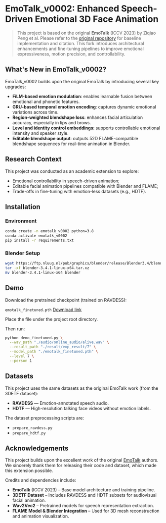 # EmoTalk\_v0002: Enhanced Speech-Driven Emotional 3D Face Animation

> This project is based on the original **EmoTalk** (ICCV 2023) by Ziqiao Peng et al. Please refer to the [original repository](https://github.com/psyai-net/EmoTalk_release) for baseline implementation and citation. This fork introduces architectural enhancements and fine-tuning pipelines to improve emotional expressiveness, motion precision, and controllability.

## What's New in EmoTalk\_v0002?

EmoTalk\_v0002 builds upon the original EmoTalk by introducing several key upgrades:

* **FiLM-based emotion modulation**: enables learnable fusion between emotional and phonetic features.
* **GRU-based temporal emotion encoding**: captures dynamic emotional variations across time.
* **Region-weighted blendshape loss**: enhances facial articulation accuracy, especially in lips and brows.
* **Level and identity control embeddings**: supports controllable emotional intensity and speaker style.
* **Editable blendshape output**: outputs 52D FLAME-compatible blendshape sequences for real-time animation in Blender.

## Research Context

This project was conducted as an academic extension to explore:

* Emotional controllability in speech-driven animation;
* Editable facial animation pipelines compatible with Blender and FLAME;
* Trade-offs in fine-tuning with emotion-less datasets (e.g., HDTF).

## Installation

### Environment

```bash
conda create -n emotalk_v0002 python=3.8
conda activate emotalk_v0002
pip install -r requirements.txt
```

### Blender Setup

```bash
wget https://ftp.nluug.nl/pub/graphics/blender/release/Blender3.4/blender-3.4.1-linux-x64.tar.xz
tar -xf blender-3.4.1-linux-x64.tar.xz
mv blender-3.4.1-linux-x64 blender
```

## Demo

Download the pretrained checkpoint (trained on RAVDESS):

`emotalk_finetuned.pth`
[Download link](https://livebournemouthac-my.sharepoint.com/:f:/g/personal/s5727214_bournemouth_ac_uk/EkeguJzWxFdLhgSd0LMsWuYB36y_0sAJhMnkWQcs0DA0zg?e=XXN140)

Place the file under the project root directory.

Then run:

```bash
python demo_finetuned.py \
  --wav_path "./audio/online_audio/alive.wav" \
  --result_path "./result/exp_result/7" \
  --model_path "./emotalk_finetuned.pth" \
  --level 7 \
  --person 1
```

## Datasets

This project uses the same datasets as the original EmoTalk work (from the 3DETF dataset):

* **RAVDESS** — Emotion-annotated speech audio.
* **HDTF** — High-resolution talking face videos without emotion labels.

The dataset preprocessing scripts are:

* `prepare_ravdess.py`
* `prepare_hdtf.py`

## Acknowledgements

This project builds upon the excellent work of the original [EmoTalk](https://github.com/psyai-net/EmoTalk_release) authors. We sincerely thank them for releasing their code and dataset, which made this extension possible.

Credits and dependencies include:

- **EmoTalk** (ICCV 2023) – Base model architecture and training pipeline.
- **3DETF Dataset** – Includes RAVDESS and HDTF subsets for audiovisual facial animation.
- **Wav2Vec2** – Pretrained models for speech representation extraction.
- **FLAME Model & Blender Integration** – Used for 3D mesh reconstruction and animation visualization.

